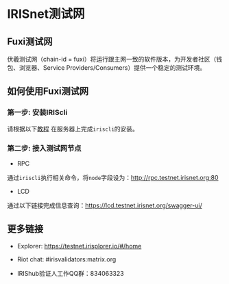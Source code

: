# IRISnet测试网

## Fuxi测试网

伏羲测试网（chain-id = fuxi）将运行跟主网一致的软件版本，为开发者社区（钱包、浏览器、Service Providers/Consumers）提供一个稳定的测试环境。

## 如何使用Fuxi测试网

### 第一步: 安装IRIScli

请根据以下[教程](../software/How-to-install-irishub.md) 在服务器上完成`iriscli`的安装。

### 第二步: 接入测试网节点

* RPC

通过`iriscli`执行相关命令，将`node`字段设为：http://rpc.testnet.irisnet.org:80

* LCD

通过以下链接完成信息查询：https://lcd.testnet.irisnet.org/swagger-ui/

##  更多链接


* Explorer: https://testnet.irisplorer.io/#/home

* Riot chat: #irisvalidators:matrix.org

* IRIShub验证人工作QQ群：834063323